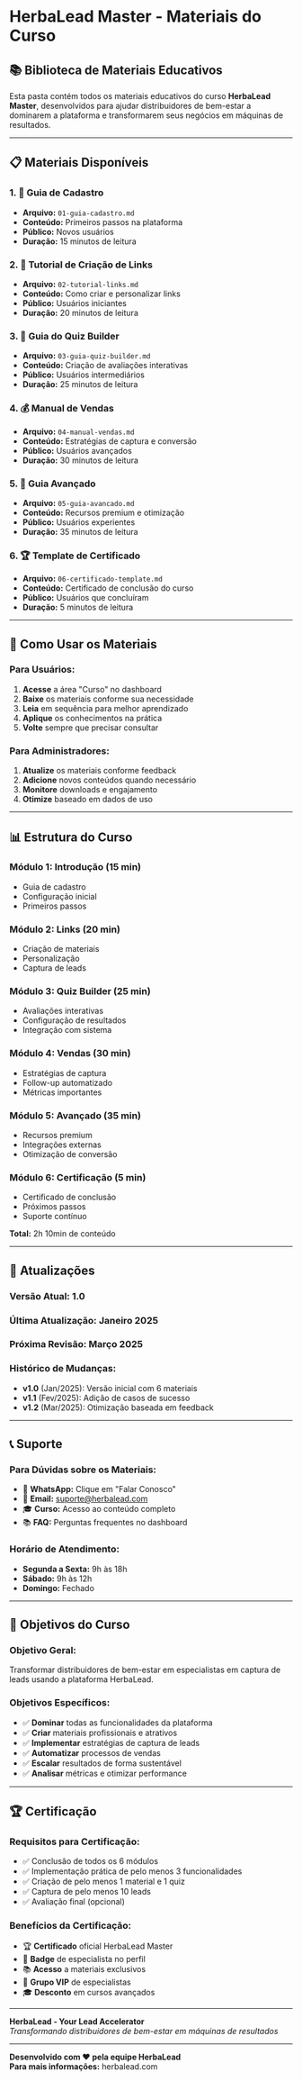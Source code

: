 # HerbaLead Master - Materiais do Curso

## 📚 **Biblioteca de Materiais Educativos**

Esta pasta contém todos os materiais educativos do curso **HerbaLead Master**, desenvolvidos para ajudar distribuidores de bem-estar a dominarem a plataforma e transformarem seus negócios em máquinas de resultados.

---

## 📋 **Materiais Disponíveis**

### **1. 📖 Guia de Cadastro**
- **Arquivo:** `01-guia-cadastro.md`
- **Conteúdo:** Primeiros passos na plataforma
- **Público:** Novos usuários
- **Duração:** 15 minutos de leitura

### **2. 🔗 Tutorial de Criação de Links**
- **Arquivo:** `02-tutorial-links.md`
- **Conteúdo:** Como criar e personalizar links
- **Público:** Usuários iniciantes
- **Duração:** 20 minutos de leitura

### **3. 🧠 Guia do Quiz Builder**
- **Arquivo:** `03-guia-quiz-builder.md`
- **Conteúdo:** Criação de avaliações interativas
- **Público:** Usuários intermediários
- **Duração:** 25 minutos de leitura

### **4. 💰 Manual de Vendas**
- **Arquivo:** `04-manual-vendas.md`
- **Conteúdo:** Estratégias de captura e conversão
- **Público:** Usuários avançados
- **Duração:** 30 minutos de leitura

### **5. 🚀 Guia Avançado**
- **Arquivo:** `05-guia-avancado.md`
- **Conteúdo:** Recursos premium e otimização
- **Público:** Usuários experientes
- **Duração:** 35 minutos de leitura

### **6. 🏆 Template de Certificado**
- **Arquivo:** `06-certificado-template.md`
- **Conteúdo:** Certificado de conclusão do curso
- **Público:** Usuários que concluíram
- **Duração:** 5 minutos de leitura

---

## 🎯 **Como Usar os Materiais**

### **Para Usuários:**
1. **Acesse** a área "Curso" no dashboard
2. **Baixe** os materiais conforme sua necessidade
3. **Leia** em sequência para melhor aprendizado
4. **Aplique** os conhecimentos na prática
5. **Volte** sempre que precisar consultar

### **Para Administradores:**
1. **Atualize** os materiais conforme feedback
2. **Adicione** novos conteúdos quando necessário
3. **Monitore** downloads e engajamento
4. **Otimize** baseado em dados de uso

---

## 📊 **Estrutura do Curso**

### **Módulo 1: Introdução** (15 min)
- Guia de cadastro
- Configuração inicial
- Primeiros passos

### **Módulo 2: Links** (20 min)
- Criação de materiais
- Personalização
- Captura de leads

### **Módulo 3: Quiz Builder** (25 min)
- Avaliações interativas
- Configuração de resultados
- Integração com sistema

### **Módulo 4: Vendas** (30 min)
- Estratégias de captura
- Follow-up automatizado
- Métricas importantes

### **Módulo 5: Avançado** (35 min)
- Recursos premium
- Integrações externas
- Otimização de conversão

### **Módulo 6: Certificação** (5 min)
- Certificado de conclusão
- Próximos passos
- Suporte contínuo

**Total:** 2h 10min de conteúdo

---

## 🔄 **Atualizações**

### **Versão Atual:** 1.0
### **Última Atualização:** Janeiro 2025
### **Próxima Revisão:** Março 2025

### **Histórico de Mudanças:**
- **v1.0** (Jan/2025): Versão inicial com 6 materiais
- **v1.1** (Fev/2025): Adição de casos de sucesso
- **v1.2** (Mar/2025): Otimização baseada em feedback

---

## 📞 **Suporte**

### **Para Dúvidas sobre os Materiais:**
- 💬 **WhatsApp:** Clique em "Falar Conosco"
- 📧 **Email:** suporte@herbalead.com
- 🎓 **Curso:** Acesso ao conteúdo completo
- 📚 **FAQ:** Perguntas frequentes no dashboard

### **Horário de Atendimento:**
- **Segunda a Sexta:** 9h às 18h
- **Sábado:** 9h às 12h
- **Domingo:** Fechado

---

## 🎯 **Objetivos do Curso**

### **Objetivo Geral:**
Transformar distribuidores de bem-estar em especialistas em captura de leads usando a plataforma HerbaLead.

### **Objetivos Específicos:**
- ✅ **Dominar** todas as funcionalidades da plataforma
- ✅ **Criar** materiais profissionais e atrativos
- ✅ **Implementar** estratégias de captura de leads
- ✅ **Automatizar** processos de vendas
- ✅ **Escalar** resultados de forma sustentável
- ✅ **Analisar** métricas e otimizar performance

---

## 🏆 **Certificação**

### **Requisitos para Certificação:**
- ✅ Conclusão de todos os 6 módulos
- ✅ Implementação prática de pelo menos 3 funcionalidades
- ✅ Criação de pelo menos 1 material e 1 quiz
- ✅ Captura de pelo menos 10 leads
- ✅ Avaliação final (opcional)

### **Benefícios da Certificação:**
- 🏆 **Certificado** oficial HerbaLead Master
- 🎯 **Badge** de especialista no perfil
- 📚 **Acesso** a materiais exclusivos
- 💬 **Grupo VIP** de especialistas
- 🎓 **Desconto** em cursos avançados

---

**HerbaLead - Your Lead Accelerator**  
*Transformando distribuidores de bem-estar em máquinas de resultados*

---

**Desenvolvido com ❤️ pela equipe HerbaLead**  
**Para mais informações:** herbalead.com




























